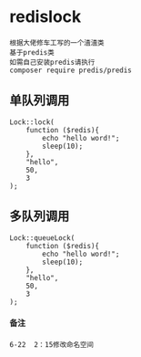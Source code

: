 # redislock

    根据大佬修车工写的一个渣渣类
    基于predis类
    如需自己安装predis请执行
    composer require predis/predis
## 单队列调用

    Lock::lock(
        function ($redis){
            echo "hello word!";
            sleep(10);
        },
        "hello",
        50,
        3
    );
    
## 多队列调用

    Lock::queueLock(
        function ($redis){
            echo "hello word!";
            sleep(10);
        },
        "hello",
        50,
        3
    );

#### 备注
    6-22  2：15修改命名空间